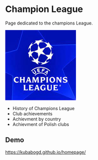 # Champion League
Page dedicated to the champions League.

![ChampionsLeague](images/ChampionsLeague.jpg)

- History of Champions League
- Club achievements
- Achievment by country
- Achievment of Polish clubs

## Demo 
https://kubabogd.github.io/homepage/
